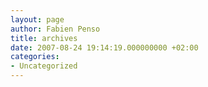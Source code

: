 ```yaml
---
layout: page
author: Fabien Penso
title: archives
date: 2007-08-24 19:14:19.000000000 +02:00
categories:
- Uncategorized
---
```

<!--srg_clean_archives-->
